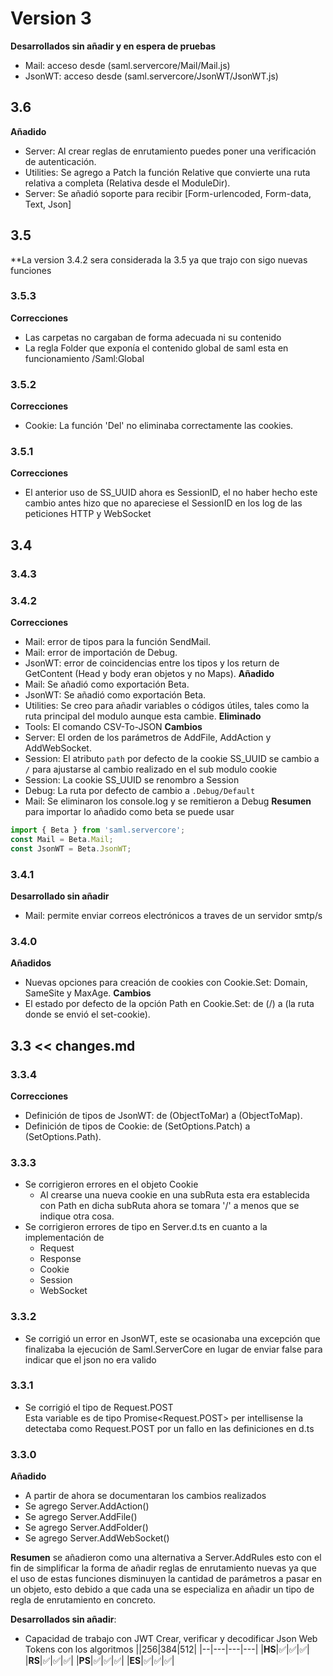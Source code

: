 # Version 3
**Desarrollados sin añadir y en espera de pruebas**
- Mail: acceso desde (saml.servercore/Mail/Mail.js)
- JsonWT: acceso desde (saml.servercore/JsonWT/JsonWT.js)

## 3.6

**Añadido**
- Server: Al crear reglas de enrutamiento puedes poner una verificación de autenticación.
- Utilities: Se agrego a Patch la función Relative que convierte una ruta relativa a completa (Relativa desde el ModuleDir).
- Server: Se añadió soporte para recibir [Form-urlencoded, Form-data, Text, Json]

## 3.5

**La version 3.4.2 sera considerada la 3.5 ya que trajo con sigo nuevas funciones

### 3.5.3
  **Correcciones**
  - Las carpetas no cargaban de forma adecuada ni su contenido
  - La regla Folder que exponía el contenido global de saml esta en funcionamiento /Saml:Global

### 3.5.2
  **Correcciones**
  - Cookie: La función 'Del' no eliminaba correctamente las cookies.

### 3.5.1

**Correcciones**
  - El anterior uso de SS_UUID ahora es SessionID, el no haber hecho este cambio antes hizo que no apareciese el SessionID en los log de las peticiones HTTP y WebSocket

## 3.4

### 3.4.3

### 3.4.2
**Correcciones**
  - Mail: error de tipos para la función SendMail.
  - Mail: error de importación de Debug.
  - JsonWT: error de coincidencias entre los tipos y los return de GetContent (Head y body eran objetos y no Maps).
**Añadido**
  - Mail: Se añadió como exportación Beta.
  - JsonWT: Se añadió como exportación Beta.
  - Utilities: Se creo para añadir variables o códigos útiles, tales como la ruta principal del modulo 
    aunque esta cambie.
**Eliminado**
  - Tools: El comando CSV-To-JSON
**Cambios**
  - Server: El orden de los parámetros de AddFile, AddAction y AddWebSocket.
  - Session: El atributo `path` por defecto de la cookie SS_UUID se cambio a `/` para ajustarse al
    cambio realizado en el sub modulo cookie
  - Session: La cookie SS_UUID se renombro a Session
  - Debug: La ruta por defecto de cambio a `.Debug/Default`
  - Mail: Se eliminaron los console.log y se remitieron a Debug
**Resumen**
para importar lo añadido como beta se puede usar
```js
import { Beta } from 'saml.servercore';
const Mail = Beta.Mail;
const JsonWT = Beta.JsonWT;
```

### 3.4.1
**Desarrollado sin añadir**
  - Mail: permite enviar correos electrónicos a traves de un servidor smtp/s

### 3.4.0
  **Añadidos**
  - Nuevas opciones para creación de cookies con Cookie.Set: Domain, SameSite y MaxAge.
  **Cambios**
  - El estado por defecto de la opción Path en Cookie.Set: de (/) a (la ruta donde se envió el set-cookie).

## 3.3 << changes.md

### 3.3.4
  **Correcciones**
  - Definición de tipos de JsonWT: de (ObjectToMar) a (ObjectToMap).
  - Definición de tipos de Cookie: de (SetOptions.Patch) a (SetOptions.Path).

### 3.3.3
  - Se corrigieron errores en el objeto Cookie
    - Al crearse una nueva cookie en una subRuta esta era establecida con Path en dicha subRuta
      ahora se tomara '/' a menos que se indique otra cosa.
  - Se corrigieron errores de tipo en Server.d.ts en cuanto a la implementación de
    - Request
    - Response
    - Cookie
    - Session
    - WebSocket

### 3.3.2
  - Se corrigió un error en JsonWT, este se ocasionaba una excepción que finalizaba la ejecución de Saml.ServerCore en lugar de enviar false para indicar que el json no era valido

### 3.3.1
  - Se corrigió el tipo de Request.POST
    <br>Esta variable es de tipo Promise<Request.POST>
    per intellisense la detectaba como Request.POST por un fallo en las definiciones en d.ts

### 3.3.0
**Añadido**
- A partir de ahora se documentaran los cambios realizados
- Se agrego Server.AddAction()
- Se agrego Server.AddFile() 
- Se agrego Server.AddFolder()
- Se agrego Server.AddWebSocket()

**Resumen**
se añadieron como una alternativa a Server.AddRules
esto con el fin de simplificar la forma de añadir reglas de enrutamiento nuevas
ya que el uso de estas funciones disminuyen la cantidad de parámetros a pasar en un objeto,
esto debido a que cada una se especializa en añadir un tipo de regla de enrutamiento en concreto.

**Desarrollados sin añadir**:

- Capacidad de trabajo con JWT
  Crear, verificar y decodificar Json Web Tokens con los algoritmos
  ||256|384|512|
  |--|---|---|---|
  |**HS**|✅|✅|✅|
  |**RS**|✅|✅|✅|
  |**PS**|✅|✅|✅|
  |**ES**|✅|✅|✅|